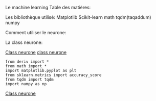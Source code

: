 Le machine learning
Table des matières:










Les bibliothèque utilisé:
Matplotlib
Scikit-learn
math
tqdm(taqaddum)
numpy


Comment utiliser le neurone:



La class neurone:










[Class neurone](https://github.com/FailedFeather37/Machine_Learning_Groupe/blob/0a397561ded2e42dc00f8fee43cbc806317c9726/class_neurone.py1-#L7)
[class neurone](https://github.com/FailedFeather37/Machine_Learning_Groupe/blob/9a9c0ecfe2ac3bfaa08d6be68b53a4a7c7d66204/class_neurone.py=1#L7)

```from init_data import *
from deriv import *
from math import *
import matplotlib.pyplot as plt
from sklearn.metrics import accuracy_score
from tqdm import tqdm
import numpy as np

```     
[Class neurone](docs/Machine_Learning_Groupe/class_neurone.py)  
